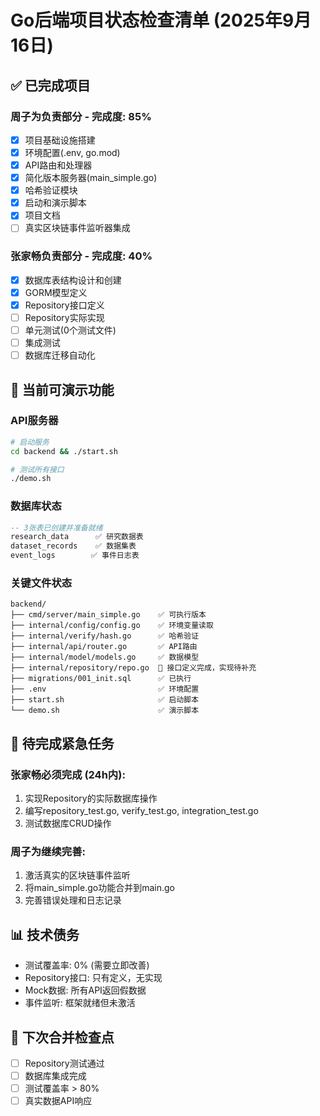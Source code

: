 # Go后端项目状态检查清单 (2025年9月16日)

## ✅ 已完成项目

### 周子为负责部分 - 完成度: 85%
- [x] 项目基础设施搭建
- [x] 环境配置(.env, go.mod)  
- [x] API路由和处理器
- [x] 简化版本服务器(main_simple.go)
- [x] 哈希验证模块
- [x] 启动和演示脚本
- [x] 项目文档
- [ ] 真实区块链事件监听器集成

### 张家畅负责部分 - 完成度: 40%
- [x] 数据库表结构设计和创建
- [x] GORM模型定义
- [x] Repository接口定义
- [ ] Repository实际实现
- [ ] 单元测试(0个测试文件)
- [ ] 集成测试
- [ ] 数据库迁移自动化

## 🎯 当前可演示功能

### API服务器
```bash
# 启动服务
cd backend && ./start.sh

# 测试所有接口  
./demo.sh
```

### 数据库状态
```sql
-- 3张表已创建并准备就绪
research_data      ✅ 研究数据表
dataset_records    ✅ 数据集表  
event_logs        ✅ 事件日志表
```

### 关键文件状态
```
backend/
├── cmd/server/main_simple.go    ✅ 可执行版本
├── internal/config/config.go    ✅ 环境变量读取
├── internal/verify/hash.go      ✅ 哈希验证
├── internal/api/router.go       ✅ API路由
├── internal/model/models.go     ✅ 数据模型
├── internal/repository/repo.go  🚧 接口定义完成，实现待补充
├── migrations/001_init.sql      ✅ 已执行
├── .env                         ✅ 环境配置
├── start.sh                     ✅ 启动脚本
└── demo.sh                      ✅ 演示脚本
```

## 🚧 待完成紧急任务

### 张家畅必须完成 (24h内):
1. 实现Repository的实际数据库操作
2. 编写repository_test.go, verify_test.go, integration_test.go
3. 测试数据库CRUD操作

### 周子为继续完善:
1. 激活真实的区块链事件监听
2. 将main_simple.go功能合并到main.go
3. 完善错误处理和日志记录

## 📊 技术债务
- 测试覆盖率: 0% (需要立即改善)
- Repository接口: 只有定义，无实现
- Mock数据: 所有API返回假数据
- 事件监听: 框架就绪但未激活

## 🎯 下次合并检查点
- [ ] Repository测试通过
- [ ] 数据库集成完成 
- [ ] 测试覆盖率 > 80%
- [ ] 真实数据API响应